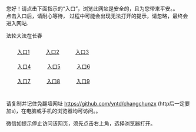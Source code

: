 您好！请点击下面指示的“入口”，浏览此网站是安全的，且为您带来平安。。 <br/>
点击入口后，请耐心等待， 过程中可能会出现无法打开的提示，请忽略，最终会进入网站. </br>

法轮大法在长春<br/>
<div style="padding:10px"><a style="margin:20px" target="_blank" href="https://d113h921dkgr8n.cloudfront.net/2Qpsp?uqzqzg" id="ccLink1" rel="nofollow">入口1</a> <a target="_blank" style="margin:20px" href="https://d3coc8x2ntms4m.cloudfront.net/2Qpsp?todmt" id="ccLink2" rel="nofollow">入口2</a> <a style="margin:20px" target="_blank" href="https://dgsjw07y5tpbr.cloudfront.net/2Qpsp?tiirq" id="ccLink3" rel="nofollow">入口3</a></div>

<div style="padding:10px" ><a style="margin:20px" target="_blank" href="https://d113h921dkgr8n.cloudfront.net/2Qpsp?uqzqzg" id="ccLink4" rel="nofollow">入口4</a> <a style="margin:20px" href="https://d3coc8x2ntms4m.cloudfront.net/2Qpsp?todmt" target="_blank" id="ccLink5" rel="nofollow">入口5</a> <a style="margin:20px" href="https://dgsjw07y5tpbr.cloudfront.net/2Qpsp?tiirq" target="_blank" id="ccLink6" rel="nofollow">入口6</a></div>

<div style="padding:10px"><a style="margin:20px" target="_blank" href="https://d113h921dkgr8n.cloudfront.net/2Qpsp?uqzqzg" id="ccLink7" rel="nofollow">入口7</a> <a style="margin:20px" href="https://d3coc8x2ntms4m.cloudfront.net/2Qpsp?todmt" target="_blank" id="ccLink8" rel="nofollow">入口8</a> <a style="margin:20px" target="_blank" href="https://dgsjw07y5tpbr.cloudfront.net/2Qpsp?tiirq" id="ccLink9" rel="nofollow">入口9</a></div>

<br/>



请复制并记住免翻墙网址 https://github.com/yntd/changchunzx (http后一定要加s)，在电脑或手机的浏览器均可访问。。<br/>

微信如提示停止访问该网页，须先点击右上角，选择浏览器打开。
